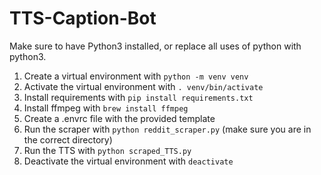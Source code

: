 # TTS-Caption-Bot

Make sure to have Python3 installed, or replace all uses of python with python3.
1. Create a virtual environment with `python -m venv venv`
2. Activate the virtual environment with `. venv/bin/activate`
3. Install requirements with `pip install requirements.txt`
4. Install ffmpeg with `brew install ffmpeg`
5. Create a .envrc file with the provided template
6. Run the scraper with `python reddit_scraper.py` (make sure you are in the correct directory)
7. Run the TTS with `python scraped_TTS.py`
8. Deactivate the virtual environment with `deactivate`